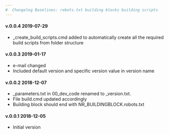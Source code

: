 ```yaml
---
#  Changelog Baselines: robots.txt building blocks building scripts
---
```


<h4>v.0.0.4 2019-07-29</h4>
<ul>
<li>_create_build_scripts.cmd added to automatically create all the required build scripts from folder structure</li>
</ul>

<h4>v.0.0.3 2019-01-17</h4>
<ul>
<li>e-mail changed</li>
<li>Included default version and specific version value in version name</li>
</ul>

<h4>v.0.0.2 2018-12-07</h4>
<ul>
<li>_parameters.txt in 00_dev_code renamed to _version.txt. </li>
<li>File build.cmd updated accordingly</li>
<li>Building block should end with NR_BUILDINGBLOCK.robots.txt</li> 
</ul>

<h4>v.0.0.1 2018-12-05</h4>
<ul>
<li>Initial version</li>
</ul>
